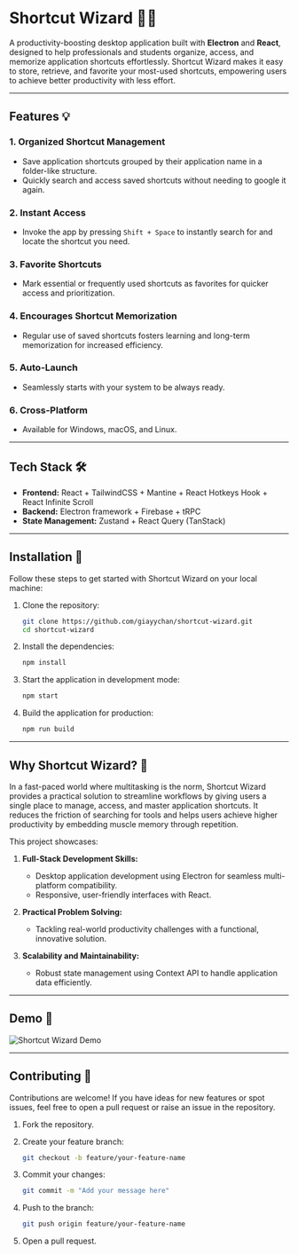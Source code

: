 # Shortcut Wizard 🧙‍♀️

A productivity-boosting desktop application built with **Electron** and **React**, designed to help professionals and students organize, access, and memorize application shortcuts effortlessly. Shortcut Wizard makes it easy to store, retrieve, and favorite your most-used shortcuts, empowering users to achieve better productivity with less effort.

---

## Features 💡

### 1. **Organized Shortcut Management**

- Save application shortcuts grouped by their application name in a folder-like structure.
- Quickly search and access saved shortcuts without needing to google it again.

### 2. **Instant Access**

- Invoke the app by pressing `Shift + Space` to instantly search for and locate the shortcut you need.

### 3. **Favorite Shortcuts**

- Mark essential or frequently used shortcuts as favorites for quicker access and prioritization.

### 4. **Encourages Shortcut Memorization**

- Regular use of saved shortcuts fosters learning and long-term memorization for increased efficiency.

### 5. **Auto-Launch**

- Seamlessly starts with your system to be always ready.

### 6. **Cross-Platform**

- Available for Windows, macOS, and Linux.

---

## Tech Stack 🛠️

- **Frontend:** React + TailwindCSS + Mantine + React Hotkeys Hook + React Infinite Scroll
- **Backend:** Electron framework + Firebase + tRPC
- **State Management:** Zustand + React Query (TanStack)

---

## Installation 🔧

Follow these steps to get started with Shortcut Wizard on your local machine:

1. Clone the repository:

   ```bash
   git clone https://github.com/giayychan/shortcut-wizard.git
   cd shortcut-wizard
   ```

2. Install the dependencies:

   ```bash
   npm install
   ```

3. Start the application in development mode:

   ```bash
   npm start
   ```

4. Build the application for production:

   ```bash
   npm run build
   ```

---

## Why Shortcut Wizard? 💼

In a fast-paced world where multitasking is the norm, Shortcut Wizard provides a practical solution to streamline workflows by giving users a single place to manage, access, and master application shortcuts. It reduces the friction of searching for tools and helps users achieve higher productivity by embedding muscle memory through repetition.

This project showcases:

1. **Full-Stack Development Skills:**
   - Desktop application development using Electron for seamless multi-platform compatibility.
   - Responsive, user-friendly interfaces with React.

2. **Practical Problem Solving:**
   - Tackling real-world productivity challenges with a functional, innovative solution.

3. **Scalability and Maintainability:**
   - Robust state management using Context API to handle application data efficiently.

---

## Demo 📸

![Shortcut Wizard Demo](https://s12.gifyu.com/images/SeZn8.gif)

---

## Contributing 🤝

Contributions are welcome! If you have ideas for new features or spot issues, feel free to open a pull request or raise an issue in the repository.

1. Fork the repository.
2. Create your feature branch:

   ```bash
   git checkout -b feature/your-feature-name
   ```

3. Commit your changes:

   ```bash
   git commit -m "Add your message here"
   ```

4. Push to the branch:

   ```bash
   git push origin feature/your-feature-name
   ```

5. Open a pull request.
